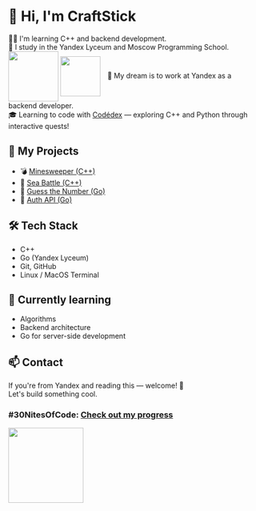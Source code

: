 # 👋 Hi, I'm CraftStick

👨‍💻 I'm learning C++ and backend development.  
🧠 I study in the Yandex Lyceum and Moscow Programming School.  
<img src="https://www.codedex.io/images/character_gifs/ea3ChSv.gif" width="100" style="vertical-align: middle;" />
<img src="https://www.codedex.io/images/coin-cropped.png" width="80" style="vertical-align: middle; margin-right: 10px;" />
💼 My dream is to work at Yandex as a backend developer.  
🎓 Learning to code with [Codédex](https://www.codedex.io) — exploring C++ and Python through interactive quests!
## 🚀 My Projects

- 💣 [Minesweeper (C++)](https://github.com/CraftStick/Minesweeper-cpp)
- 🚢 [Sea Battle (C++)](https://github.com/CraftStick/sea-battle-cpp)
- 🔢 [Guess the Number (Go)](https://github.com/CraftStick/GuessNumber-Go)
- 🔐 [Auth API (Go)](https://github.com/CraftStick/auth-api-go)
## 🛠 Tech Stack

- C++
- Go (Yandex Lyceum)
- Git, GitHub
- Linux / MacOS Terminal

## 🌱 Currently learning

- Algorithms
- Backend architecture
- Go for server-side development

## 📫 Contact

If you're from Yandex and reading this — welcome! 🙌  
Let's build something cool.
### #30NitesOfCode: [Check out my progress](https://www.codedex.io/profile/ValekaGo)

<img src="https://www.codedex.io/images/code-nights/baby-neutral-dragon.gif" width="150" />
